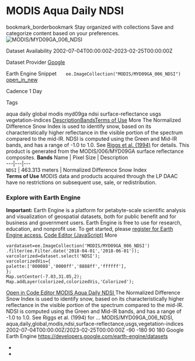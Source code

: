  
#  MODIS Aqua Daily NDSI 
bookmark_borderbookmark Stay organized with collections  Save and categorize content based on your preferences.
![MODIS/MYD09GA_006_NDSI](https://developers.google.com/earth-engine/datasets/images/MODIS/MODIS_MYD09GA_006_NDSI_sample.png) 

Dataset Availability
    2002-07-04T00:00:00Z–2023-02-25T00:00:00Z 

Dataset Provider
     [ Google ](https://earthengine.google.com/) 

Earth Engine Snippet
     `    ee.ImageCollection("MODIS/MYD09GA_006_NDSI")   ` [ open_in_new ](https://code.earthengine.google.com/?scriptPath=Examples:Datasets/MODIS/MODIS_MYD09GA_006_NDSI) 

Cadence
    1 Day 

Tags
    
aqua
daily
global
modis
myd09ga
ndsi
surface-reflectance
usgs
vegetation-indices
[Description](https://developers.google.com/earth-engine/datasets/catalog/MODIS_MYD09GA_006_NDSI#description)[Bands](https://developers.google.com/earth-engine/datasets/catalog/MODIS_MYD09GA_006_NDSI#bands)[Terms of Use](https://developers.google.com/earth-engine/datasets/catalog/MODIS_MYD09GA_006_NDSI#terms-of-use) More
The Normalized Difference Snow Index is used to identify snow, based on its characteristically higher reflectance in the visible portion of the spectrum compared to the mid-IR. NDSI is computed using the Green and Mid-IR bands, and has a range of -1.0 to 1.0. See [Riggs et al. (1994)](https://doi.org/10.1109/IGARSS.1994.399618) for details. This product is generated from the MODIS/006/MYD09GA surface reflectance composites.
**Bands**
Name | Pixel Size | Description  
---|---|---  
`NDSI` |  463.313 meters  | Normalized Difference Snow Index  
**Terms of Use**
MODIS data and products acquired through the LP DAAC have no restrictions on subsequent use, sale, or redistribution.
### Explore with Earth Engine
**Important:** Earth Engine is a platform for petabyte-scale scientific analysis and visualization of geospatial datasets, both for public benefit and for business and government users. Earth Engine is free to use for research, education, and nonprofit use. To get started, please [register for Earth Engine access.](https://console.cloud.google.com/earth-engine)
[Code Editor (JavaScript)](https://developers.google.com/earth-engine/datasets/catalog/MODIS_MYD09GA_006_NDSI#code-editor-javascript-sample) More
```
vardataset=ee.ImageCollection('MODIS/MYD09GA_006_NDSI')
.filter(ee.Filter.date('2018-04-01','2018-06-01'));
varcolorized=dataset.select('NDSI');
varcolorizedVis={
palette:['000088','0000ff','8888ff','ffffff'],
};
Map.setCenter(-7.03,31.05,2);
Map.addLayer(colorized,colorizedVis,'Colorized');
```
[ Open in Code Editor ](https://code.earthengine.google.com/?scriptPath=Examples:Datasets/MODIS/MODIS_MYD09GA_006_NDSI)
[ MODIS Aqua Daily NDSI ](https://developers.google.com/earth-engine/datasets/catalog/MODIS_MYD09GA_006_NDSI)
The Normalized Difference Snow Index is used to identify snow, based on its characteristically higher reflectance in the visible portion of the spectrum compared to the mid-IR. NDSI is computed using the Green and Mid-IR bands, and has a range of -1.0 to 1.0. See Riggs et al. (1994) for …
MODIS/MYD09GA_006_NDSI, aqua,daily,global,modis,ndsi,surface-reflectance,usgs,vegetation-indices 
2002-07-04T00:00:00Z/2023-02-25T00:00:00Z
-90 -180 90 180 
Google Earth Engine
https://developers.google.com/earth-engine/datasets
  * [ ](https://doi.org/https://earthengine.google.com/)
  * [ ](https://doi.org/https://developers.google.com/earth-engine/datasets/catalog/MODIS_MYD09GA_006_NDSI)



